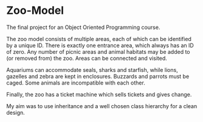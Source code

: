 # Zoo-Model
The final project for an Object Oriented Programming course.

The zoo model consists of multiple areas, each of which can be identified by a unique ID. There is
exactly one entrance area, which always has an ID of zero. Any number of picnic areas and animal
habitats may be added to (or removed from) the zoo. Areas can be connected and visited.

Aquariums can accommodate seals, sharks and starfish, while lions, gazelles
and zebra are kept in enclosures. Buzzards and parrots must be caged. Some animals are
incompatible with each other.

Finally, the zoo has a ticket machine which sells tickets and gives change.

My aim was to use inheritance and a well chosen class hierarchy for a clean design.
